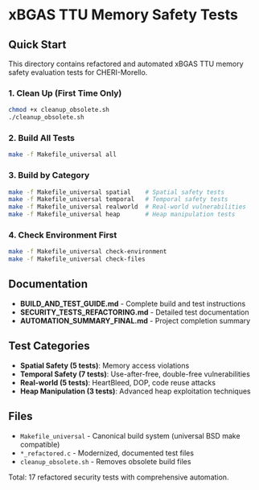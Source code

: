 # xBGAS TTU Memory Safety Tests

## Quick Start

This directory contains refactored and automated xBGAS TTU memory safety evaluation tests for CHERI-Morello.

### 1. Clean Up (First Time Only)
```bash
chmod +x cleanup_obsolete.sh
./cleanup_obsolete.sh
```

### 2. Build All Tests
```bash
make -f Makefile_universal all
```

### 3. Build by Category
```bash
make -f Makefile_universal spatial    # Spatial safety tests
make -f Makefile_universal temporal   # Temporal safety tests
make -f Makefile_universal realworld  # Real-world vulnerabilities
make -f Makefile_universal heap       # Heap manipulation tests
```

### 4. Check Environment First
```bash
make -f Makefile_universal check-environment
make -f Makefile_universal check-files
```

## Documentation

- **BUILD_AND_TEST_GUIDE.md** - Complete build and test instructions
- **SECURITY_TESTS_REFACTORING.md** - Detailed test documentation
- **AUTOMATION_SUMMARY_FINAL.md** - Project completion summary

## Test Categories

- **Spatial Safety (5 tests)**: Memory access violations
- **Temporal Safety (7 tests)**: Use-after-free, double-free vulnerabilities  
- **Real-world (5 tests)**: HeartBleed, DOP, code reuse attacks
- **Heap Manipulation (3 tests)**: Advanced heap exploitation techniques

## Files

- `Makefile_universal` - Canonical build system (universal BSD make compatible)
- `*_refactored.c` - Modernized, documented test files
- `cleanup_obsolete.sh` - Removes obsolete build files

Total: 17 refactored security tests with comprehensive automation.
